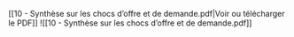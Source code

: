 ﻿[[10 - Synthèse sur les chocs d’offre et de demande.pdf|Voir ou télécharger le PDF]]
![[10 - Synthèse sur les chocs d’offre et de demande.pdf]]
